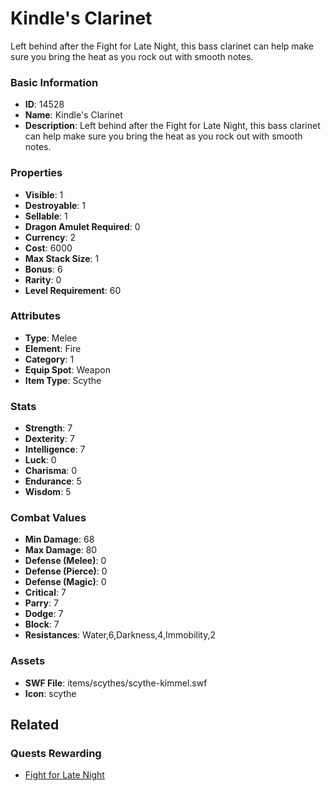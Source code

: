# Kindle's Clarinet

Left behind after the Fight for Late Night, this bass clarinet can help make sure you bring the heat as you rock out with smooth notes.

### Basic Information

- **ID**: 14528
- **Name**: Kindle&#039;s Clarinet
- **Description**: Left behind after the Fight for Late Night, this bass clarinet can help make sure you bring the heat as you rock out with smooth notes.

### Properties

- **Visible**: 1
- **Destroyable**: 1
- **Sellable**: 1
- **Dragon Amulet Required**: 0
- **Currency**: 2
- **Cost**: 6000
- **Max Stack Size**: 1
- **Bonus**: 6
- **Rarity**: 0
- **Level Requirement**: 60

### Attributes

- **Type**: Melee
- **Element**: Fire
- **Category**: 1
- **Equip Spot**: Weapon
- **Item Type**: Scythe

### Stats

- **Strength**: 7
- **Dexterity**: 7
- **Intelligence**: 7
- **Luck**: 0
- **Charisma**: 0
- **Endurance**: 5
- **Wisdom**: 5

### Combat Values

- **Min Damage**: 68
- **Max Damage**: 80
- **Defense (Melee)**: 0
- **Defense (Pierce)**: 0
- **Defense (Magic)**: 0
- **Critical**: 7
- **Parry**: 7
- **Dodge**: 7
- **Block**: 7
- **Resistances**: Water,6,Darkness,4,Immobility,2

### Assets

- **SWF File**: items/scythes/scythe-kimmel.swf
- **Icon**: scythe

## Related

### Quests Rewarding

- [Fight for Late Night](../quests/1296-fight-for-late-night.md)


